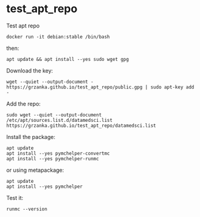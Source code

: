 # test_apt_repo

Test apt repo

```
docker run -it debian:stable /bin/bash
```

then:

```
apt update && apt install --yes sudo wget gpg
```

Download the key:

```
wget --quiet --output-document - https://grzanka.github.io/test_apt_repo/public.gpg | sudo apt-key add -
```

Add the repo:

```
sudo wget --quiet --output-document /etc/apt/sources.list.d/datamedsci.list https://grzanka.github.io/test_apt_repo/datamedsci.list
```

Install the package:

```
apt update
apt install --yes pymchelper-convertmc
apt install --yes pymchelper-runmc
```

or using metapackage:

```
apt update
apt install --yes pymchelper
```

Test it:

```
runmc --version
```
